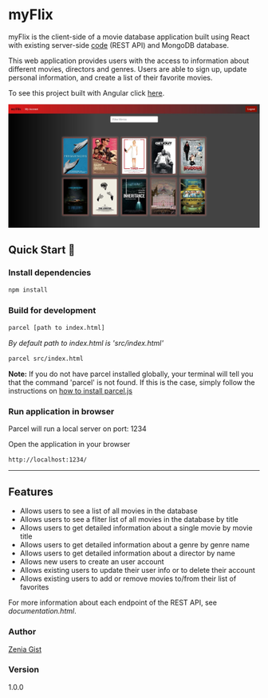 # myFlix

myFlix is the client-side of a movie database application built using React with existing server-side [code](https://github.com/zeniagist/myFlix-Backend) (REST API) and MongoDB database. 

This web application provides users with the access to information about different movies, directors and genres. Users are able to sign up, update personal information, and create a list of their favorite movies. 

To see this project built with Angular click [here](https://github.com/zeniagist/movieDB).

![myFlix-Client](./src/images/movie.JPG)

## Quick Start 🚀

### Install dependencies 
```bash
npm install
```

### Build for development
```bash
parcel [path to index.html] 
```
*By default path to index.html is 'src/index.html'*
```bash
parcel src/index.html
```

**Note:** If you do not have parcel installed globally, your terminal will tell you that the command 'parcel' is not found. If this is the case, simply follow the instructions on [how to install parcel.js](https://parceljs.org/getting_started.html)

### Run application in browser
Parcel will run a local server on port: 1234

Open the application in your browser
``` 
http://localhost:1234/
```

---

## Features

- Allows users to see a list of all movies in the database
- Allows users to see a fliter list of all movies in the database by title
- Allows users to get detailed information about a single movie by movie title
- Allows users to get detailed information about a genre by genre name
- Allows users to get detailed information about a director by name
- Allows new users to create an user account
- Allows existing users to update their user info or to delete their account
- Allows existing users to add or remove movies to/from their list of favorites

For more information about each endpoint of the REST API, see *documentation.html*.

### Author

[Zenia Gist](https://zeniagist.github.io)

### Version

1.0.0
